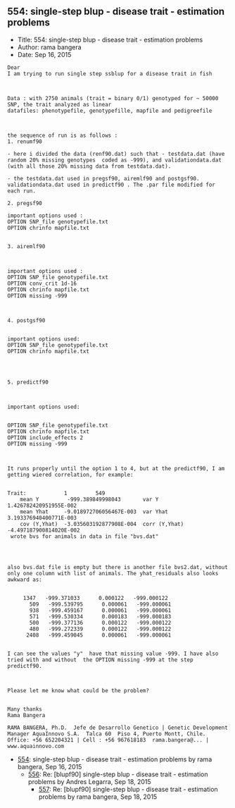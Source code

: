 ## 554: single-step blup - disease trait - estimation problems

- Title: 554: single-step blup - disease trait - estimation problems
- Author: rama bangera
- Date: Sep 16, 2015

```
Dear 
I am trying to run single step ssblup for a disease trait in fish 



Data : with 2750 animals (trait = binary 0/1) genotyped for ~ 50000 SNP, the trait analyzed as linear
datafiles: phenotypefile, genotypefille, mapfile and pedigreefile 



the sequence of run is as follows :
1. renumf90 

- here i divided the data (renf90.dat) such that - testdata.dat (have random 20% missing genotypes  coded as -999), and validationdata.dat (with all those 20% missing data from testdata.dat). 

- the testdata.dat used in pregsf90, airemlf90 and postgsf90. validationdata.dat used in predictf90 . The .par file modified for each run. 

2. pregsf90 

important options used :
OPTION SNP_file genotypefile.txt
OPTION chrinfo mapfile.txt


3. airemlf90 



important options used :
OPTION SNP_file genotypefile.txt
OPTION conv_crit 1d-16
OPTION chrinfo mapfile.txt
OPTION missing -999



4. postgsf90


important options used:
OPTION SNP_file genotypefile.txt
OPTION chrinfo mapfile.txt




5. predictf90 



important options used:


OPTION SNP_file genotypefile.txt
OPTION chrinfo mapfile.txt
OPTION include_effects 2
OPTION missing -999



It runs properly until the option 1 to 4, but at the predictf90, I am getting wiered correlation, for example:


Trait:            1         549
    mean Y         -999.389849998043       var Y          1.426782420951955E-002
    mean Yhat     -9.018972706056467E-003  var Yhat       3.193376940400771E-003
    cov (Y,Yhat)  -3.035603192877908E-004  corr (Y,Yhat) -4.497187900814020E-002
 wrote bvs for animals in data in file "bvs.dat"




also bvs.dat file is empty but there is another file bvs2.dat, without only one column with list of animals. The yhat_residuals also looks awkward as:


     1347   -999.371033      0.000122   -999.000122
       509   -999.539795      0.000061   -999.000061
       938   -999.459167      0.000061   -999.000061
       571   -999.530334      0.000183   -999.000183
       500   -999.377136      0.000122   -999.000122
       480   -999.272339      0.000122   -999.000122
      2408   -999.459045      0.000061   -999.000061


I can see the values "y"  have that missing value -999. I have also tried with and without  the OPTION missing -999 at the step predictf90. 



Please let me know what could be the problem?


Many thanks
Rama Bangera
 
RAMA BANGERA, Ph.D.  Jefe de Desarrollo Genetico | Genetic Development Manager AquaInnovo S.A.  Talca 60  Piso 4, Puerto Montt, Chile. Office: +56 652204321 | Cell : +56 967618183  rama.bangera@... | www.aquainnovo.com
```

- [554](0554.md): single-step blup - disease trait - estimation problems by rama bangera, Sep 16, 2015
    - [556](0556.md): Re: [blupf90] single-step blup - disease trait - estimation problems by Andres Legarra, Sep 18, 2015
        - [557](0557.md): Re: [blupf90] single-step blup - disease trait - estimation problems by rama bangera, Sep 18, 2015
